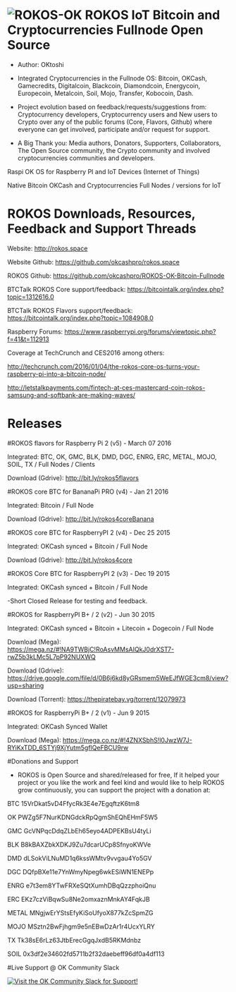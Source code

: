 ![ROKOS-OK](http://i.imgur.com/WHN1JGF.png)
ROKOS IoT Bitcoin and Cryptocurrencies Fullnode Open Source
=========================== 
* Author: OKtoshi

* Integrated Cryptocurrencies in the Fullnode OS: Bitcoin, OKCash, Gamecredits, Digitalcoin, Blackcoin, Diamondcoin, Energycoin, Europecoin, Metalcoin, Soil, Mojo, Transfer, Kobocoin, Dash.

* Project evolution based on feedback/requests/suggestions from: Cryptocurrency developers, Cryptocurrency users and New users to Crypto over any of the public forums (Core, Flavors, Github) where everyone can get involved, participate and/or request for support.

* A Big Thank you: Media authors, Donators, Supporters, Collaborators, The Open Source community, the Crypto community and involved cryptocurrencies communities and developers.

Raspi OK OS for Raspberry PI and IoT Devices (Internet of Things)

Native Bitcoin OKCash and Cryptocurrencies Full Nodes / versions for IoT

ROKOS Downloads, Resources, Feedback and Support Threads 
===========================

Website: http://rokos.space

Website Github: https://github.com/okcashpro/rokos.space

ROKOS Github: https://github.com/okcashpro/ROKOS-OK-Bitcoin-Fullnode

BTCTalk ROKOS Core support/feedback: https://bitcointalk.org/index.php?topic=1312616.0

BTCTalk ROKOS Flavors support/feedback: https://bitcointalk.org/index.php?topic=1084908.0

Raspberry Forums: https://www.raspberrypi.org/forums/viewtopic.php?f=41&t=112913

Coverage at TechCrunch and CES2016 among others: 

http://techcrunch.com/2016/01/04/the-rokos-core-os-turns-your-raspberry-pi-into-a-bitcoin-node/

http://letstalkpayments.com/fintech-at-ces-mastercard-coin-rokos-samsung-and-softbank-are-making-waves/


Releases
===========================

#ROKOS flavors for Raspberry Pi 2 (v5) - March 07 2016

Integrated: BTC, OK, GMC, BLK, DMD, DGC, ENRG, ERC, METAL, MOJO, SOIL, TX / Full Nodes / Clients

Download (Gdrive): 
http://bit.ly/rokos5flavors

#ROKOS core BTC for BananaPi PRO (v4) - Jan 21 2016

Integrated: Bitcoin / Full Node

Download (Gdrive): 
http://bit.ly/rokos4coreBanana

#ROKOS core BTC for RaspberryPI 2 (v4) - Dec 25 2015

Integrated: OKCash synced + Bitcoin / Full Node

Download (Gdrive): 
http://bit.ly/rokos4core

#ROKOS Core BTC for RaspberryPI 2 (v3) - Dec 19 2015

Integrated: OKCash synced + Bitcoin / Full Node

-Short Closed Release for testing and feedback.


#ROKOS for RaspberryPI B+ / 2  (v2) - Jun 30 2015

Integrated: OKCash synced + Bitcoin + Litecoin + Dogecoin / Full Node

Download (Mega): 
https://mega.nz/#!NA9TWBjC!RoAsvMMsAIQkJ0drXST7-rwZ5b3kLMc5L7pP92NUXWQ

Download (Gdrive): 
https://drive.google.com/file/d/0B6j6kd8yGRsmem5WeEJfWGE3cm8/view?usp=sharing

Download (Torrent): 
https://thepiratebay.vg/torrent/12079973


#ROKOS for RaspberryPi B+ / 2 (v1) - Jun 9 2015 

Integrated: OKCash Synced Wallet

Download (Mega):
https://mega.co.nz/#!4ZNXSbhS!l0JwzW7J-RYiKxTDD_6STYj9XjYutm5gflQeFBCU9rw


#Donations and Support

* ROKOS is Open Source and shared/released for free, If it helped your project or you like the work and feel kind and would like to help ROKOS grow continuously, you can support the project with a donation at:

BTC  15VrDkat5vD4FfycRk3E4e7EgqftzK6tm8

OK  PWZg5F7NurKDNGdckRpQgmShEQhEHmF5W5

GMC  GcVNPqcDdqZLbEh65eyo4ADPEKBsU4tyLi

BLK  B8kBAXZbkXDKJ9Zu7dcarUCp8SfnyoKWVe

DMD  dLSokViLNuMD1q6kssWMtv9vvgau4Yo5GV

DGC  DQfpBXe11e7YnWmyNpeg6wkESiWN1ENEPp

ENRG  e7t3em8YTwFRXeSQtXumhDBqQzzphoiQnu

ERC  EKz7czViBqwSu8Ne2omxaznMnkAY4FqkJB

METAL  MNgjwErYStsEfyKiSoUfyoX877kZcSpmZG

MOJO  MSztn2BwFjhgm9e5nEBwDzAr1r4UcxYLRY

TX  Tk38sE6rLz63JtbErecGgqJxdB5RKMdnbz

SOIL  0x3df2e34602fd5711b2f32daebeff96df0a4df113


#Live Support @ OK Community Slack

[![Visit the OK Community Slack for Support!](https://kiwiirc.com/buttons/irc.freenode.net/ok-rokos-support.png)](https://okcash.herokuapp.com/)
